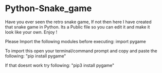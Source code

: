 # Python-Snake_game
Have you ever seen the retro snake game, If not then here I have created that snake game in Python. Its a Public file so you can edit it and make it look like your own. Enjoy !

Please Import the following modules before executing:
import pygame

To import this open your terminal/command prompt and copy and paste the following:
"pip install pygame"

If that doesnt work try following:
"pip3 install pygame"
